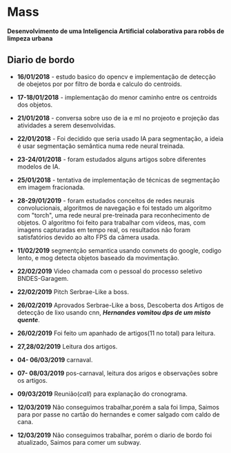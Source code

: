 
# Mass

 **Desenvolvimento de uma Inteligencia Artificial colaborativa para robôs de limpeza urbana**
 
## Diario de bordo

* **16/01/2018** - estudo basico do opencv e implementação de detecção de obejetos por por filtro de borda e calculo do centroids.

* **17-18/01/2018** - implementação do menor caminho entre os centroids dos objetos.

* **21/01/2018** - conversa sobre uso de ia e ml no projeoto e projeção das atividades a serem desenvolvidas.

* **22/01/2018** - Foi decidido que seria usado IA para segmentação, a ideia é usar segmentação semântica numa rede neural treinada.

* **23-24/01/2018** - foram estudados alguns artigos sobre diferentes modelos de IA.

* **25/01/2018** - tentativa de implementação de técnicas de segmentação em imagem fracionada.

* **28-29/01/2019** - foram estudados conceitos de redes neurais convolucionais, algoritmos de navegação e foi testado um algoritmo com "torch", uma rede neural pre-treinada para reconhecimento de objetos. O algoritmo foi feito para trabalhar com vídeos, mas, com imagens capturadas em tempo real, os resultados não foram satisfatórios devido ao alto FPS da câmera usada.

* **11/02/2019** segmentção semantica usando convnets do google, codigo lento, e mog detecta objetos baseado da movimentação.

* **22/02/2019** Video chamada com o pessoal do processo seletivo BNDES-Garagem.

* **22/02/2019** Pitch Serbrae-Like a boss.

* **26/02/2019** Aprovados Serbrae-Like a boss, Descoberta dos Artigos de detecção de lixo usando cnn, **_Hernandes vomitou dps de um misto quente_**.

* **26/02/2019** Foi feito um apanhado de artigos(11 no total) para leitura.

* **27,28/02/2019** Leitura dos artigos.

* **04- 06/03/2019** carnaval.

* **07- 08/03/2019** pos-carnaval, leitura dos arigos e observações sobre os artigos.

* **09/03/2019** Reunião(_call_) para explanação do cronograma.

* **12/03/2019** Não conseguimos trabalhar,porém a sala foi limpa, Saimos para por passe no cartão do hernandes e comer salgado com caldo de cana. 

* **12/03/2019** Não conseguimos trabalhar, porém o diario de bordo foi atualizado, Saimos para comer um subway. 
